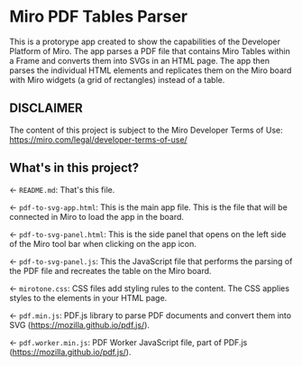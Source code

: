 # Miro PDF Tables Parser

This is a protorype app created to show the capabilities of the Developer Platform of Miro. The app parses a PDF file that contains Miro Tables within a Frame and converts them into SVGs in an HTML page. The app then parses the individual HTML elements and replicates them on the Miro board with Miro widgets (a grid of rectangles) instead of a table.

## DISCLAIMER

The content of this project is subject to the Miro Developer Terms of Use: https://miro.com/legal/developer-terms-of-use/

## What's in this project?

← `README.md`: That's this file.

← `pdf-to-svg-app.html`: This is the main app file. This is the file that will be connected in Miro to load the app in the board.

← `pdf-to-svg-panel.html`: This is the side panel that opens on the left side of the Miro tool bar when clicking on the app icon.

← `pdf-to-svg-panel.js`: This the JavaScript file that performs the parsing of the PDF file and recreates the table on the Miro board.

← `mirotone.css`: CSS files add styling rules to the content. The CSS applies styles to the elements in your HTML page.

← `pdf.min.js`: PDF.js library to parse PDF documents and convert them into SVG (https://mozilla.github.io/pdf.js/).

← `pdf.worker.min.js`: PDF Worker JavaScript file, part of PDF.js (https://mozilla.github.io/pdf.js/).
